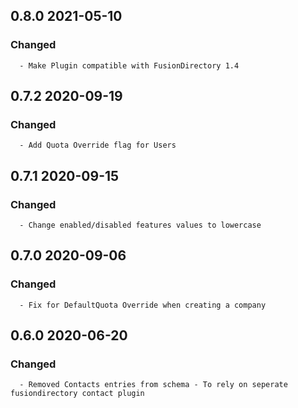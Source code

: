 ## 0.8.0 2021-05-10 <dave at tiredofit dot ca>

   ### Changed
      - Make Plugin compatible with FusionDirectory 1.4


## 0.7.2 2020-09-19 <dave at tiredofit dot ca>

   ### Changed
      - Add Quota Override flag for Users


## 0.7.1 2020-09-15 <dave at tiredofit dot ca>

   ### Changed
      - Change enabled/disabled features values to lowercase


## 0.7.0 2020-09-06 <dave at tiredofit dot ca>

   ### Changed
      - Fix for DefaultQuota Override when creating a company


## 0.6.0 2020-06-20 <dave at tiredofit dot ca>

   ### Changed
      - Removed Contacts entries from schema - To rely on seperate fusiondirectory contact plugin



